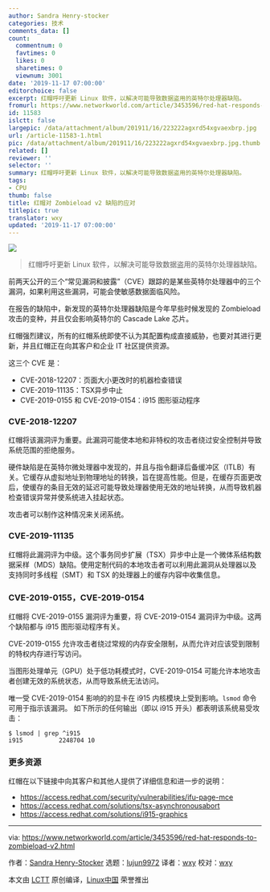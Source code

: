 ```yaml
---
author: Sandra Henry-stocker
categories: 技术
comments_data: []
count:
  commentnum: 0
  favtimes: 0
  likes: 0
  sharetimes: 0
  viewnum: 3001
date: '2019-11-17 07:00:00'
editorchoice: false
excerpt: 红帽呼吁更新 Linux 软件，以解决可能导致数据盗用的英特尔处理器缺陷。
fromurl: https://www.networkworld.com/article/3453596/red-hat-responds-to-zombieload-v2.html
id: 11583
islctt: false
largepic: /data/attachment/album/201911/16/223222agxrd54xgvaexbrp.jpg
url: /article-11583-1.html
pic: /data/attachment/album/201911/16/223222agxrd54xgvaexbrp.jpg.thumb.jpg
related: []
reviewer: ''
selector: ''
summary: 红帽呼吁更新 Linux 软件，以解决可能导致数据盗用的英特尔处理器缺陷。
tags:
- CPU
thumb: false
title: 红帽对 Zombieload v2 缺陷的应对
titlepic: true
translator: wxy
updated: '2019-11-17 07:00:00'
---
```


![](/data/attachment/album/201911/16/223222agxrd54xgvaexbrp.jpg)



> 
> 红帽呼吁更新 Linux 软件，以解决可能导致数据盗用的英特尔处理器缺陷。
> 
> 
> 


前两天公开的三个“常见漏洞和披露”（CVE）跟踪的是某些英特尔处理器中的三个漏洞，如果利用这些漏洞，可能会使敏感数据面临风险。


在报告的缺陷中，新发现的英特尔处理器缺陷是今年早些时候发现的 Zombieload 攻击的变种，并且仅会影响英特尔的 Cascade Lake 芯片。


红帽强烈建议，所有的红帽系统即使不认为其配置构成直接威胁，也要对其进行更新，并且红帽正在向其客户和企业 IT 社区提供资源。


这三个 CVE 是：


* CVE-2018-12207：页面大小更改时的机器检查错误
* CVE-2019-11135：TSX异步中止
* CVE-2019-0155 和 CVE-2019-0154：i915 图形驱动程序


### CVE-2018-12207


红帽将该漏洞评为重要。此漏洞可能使本地和非特权的攻击者绕过安全控制并导致系统范围的拒绝服务。


硬件缺陷是在英特尔微处理器中发现的，并且与指令翻译后备缓冲区（ITLB）有关。它缓存从虚拟地址到物理地址的转换，旨在提高性能。但是，在缓存页面更改后，使缓存的条目无效的延迟可能导致处理器使用无效的地址转换，从而导致机器检查错误异常并使系统进入挂起状态。


攻击者可以制作这种情况来关闭系统。


### CVE-2019-11135


红帽将此漏洞评为中级。这个事务同步扩展（TSX）异步中止是一个微体系结构数据采样（MDS）缺陷。使用定制代码的本地攻击者可以利用此漏洞从处理器以及支持同时多线程（SMT）和 TSX 的处理器上的缓存内容中收集信息。


### CVE-2019-0155，CVE-2019-0154


红帽将 CVE-2019-0155 漏洞评为重要，将 CVE-2019-0154 漏洞评为中级。这两个缺陷都与 i915 图形驱动程序有关。


CVE-2019-0155 允许攻击者绕过常规的内存安全限制，从而允许对应该受到限制的特权内存进行写访问。


当图形处理单元（GPU）处于低功耗模式时，CVE-2019-0154 可能允许本地攻击者创建无效的系统状态，从而导致系统无法访问。


唯一受 CVE-2019-0154 影响的的显卡在 i915 内核模块上受到影响。`lsmod` 命令可用于指示该漏洞。 如下所示的任何输出（即以 i915 开头）都表明该系统易受攻击：



```
$ lsmod | grep ^i915
i915          2248704 10
```

### 更多资源


红帽在以下链接中向其客户和其他人提供了详细信息和进一步的说明：


* <https://access.redhat.com/security/vulnerabilities/ifu-page-mce>
* <https://access.redhat.com/solutions/tsx-asynchronousabort>
* <https://access.redhat.com/solutions/i915-graphics>




---


via: <https://www.networkworld.com/article/3453596/red-hat-responds-to-zombieload-v2.html>


作者：[Sandra Henry-Stocker](https://www.networkworld.com/author/Sandra-Henry_Stocker/) 选题：[lujun9972](https://github.com/lujun9972) 译者：[wxy](https://github.com/wxy) 校对：[wxy](https://github.com/wxy)


本文由 [LCTT](https://github.com/LCTT/TranslateProject) 原创编译，[Linux中国](https://linux.cn/) 荣誉推出